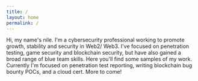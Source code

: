 ```yaml
---
title: /
layout: home
permalink: /
---
```


Hi, my name's nile. I'm a cybersecurity professional working to promote growth, stability and security in Web2/ Web3. I've focused on penetration testing, game security and blockchain security, but have also gained a broad range of blue team skills. Here you'll find some samples of my work. Currently I'm focused on penetration test reporting, writing blockchain bug bounty POCs, and a cloud cert. More to come!
